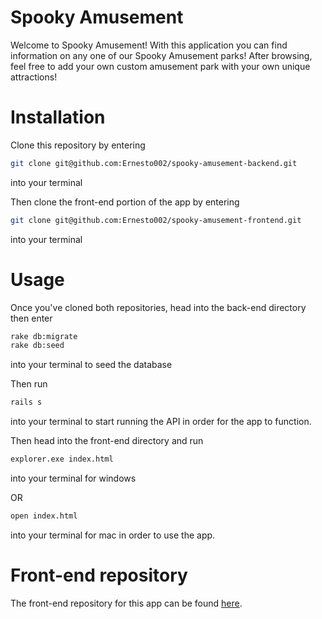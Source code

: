 # Spooky Amusement

Welcome to Spooky Amusement! With this application you can find information on any one of our Spooky Amusement parks!
After browsing, feel free to add your own custom amusement park with your own unique attractions!

# Installation

Clone this repository by entering
```bash
git clone git@github.com:Ernesto002/spooky-amusement-backend.git
```
into your terminal

Then clone the front-end portion of the app by entering 
```bash
git clone git@github.com:Ernesto002/spooky-amusement-frontend.git
```
into your terminal

# Usage

Once you've cloned both repositories, head into the back-end directory then enter
```bash
rake db:migrate
rake db:seed
```
into your terminal to seed the database

Then run
```bash
rails s
```
into your terminal to start running the API in order for the app to function.

Then head into the front-end directory and run
```bash
explorer.exe index.html
```
into your terminal for windows

OR

```bash
open index.html
```
into your terminal for mac in order to use the app.

# Front-end repository

The front-end repository for this app can be found [here](https://github.com/Ernesto002/spooky-amusement-frontend).
